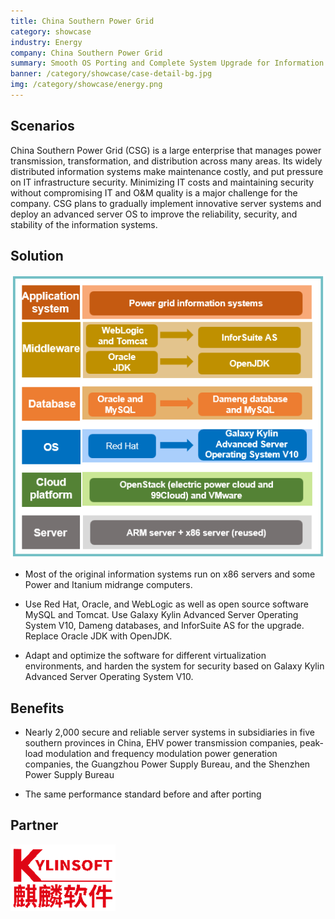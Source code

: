 ```yaml
---
title: China Southern Power Grid
category: showcase
industry: Energy
company: China Southern Power Grid
summary: Smooth OS Porting and Complete System Upgrade for Information Systems
banner: /category/showcase/case-detail-bg.jpg
img: /category/showcase/energy.png
---
```


## **Scenarios** 

China Southern Power Grid (CSG) is a large enterprise that manages power transmission, transformation, and distribution across many areas. Its widely distributed information systems make maintenance costly, and put pressure on IT infrastructure security. Minimizing IT costs and maintaining security without compromising IT and O&M quality is a major challenge for the company. CSG plans to gradually implement innovative server systems and deploy an advanced server OS to improve the reliability, security, and stability of the information systems.

## **Solution**

<div class="case-img"><img src="./e2.png"/></div>

- Most of the original information systems run on x86 servers and some Power and Itanium midrange computers.

- Use Red Hat, Oracle, and WebLogic as well as open source software MySQL and Tomcat. Use Galaxy Kylin Advanced Server Operating System V10, Dameng databases, and InforSuite AS for the upgrade. Replace Oracle JDK with OpenJDK.

- Adapt and optimize the software for different virtualization environments, and harden the system for security based on Galaxy Kylin Advanced Server Operating System V10.

## **Benefits**

- Nearly 2,000 secure and reliable server systems in subsidiaries in five southern provinces in China, EHV power transmission companies, peak-load modulation and frequency modulation power generation companies, the Guangzhou Power Supply Bureau, and the Shenzhen Power Supply Bureau

- The same performance standard before and after porting

## **Partner** 

<img src="./qiling.png"/>
